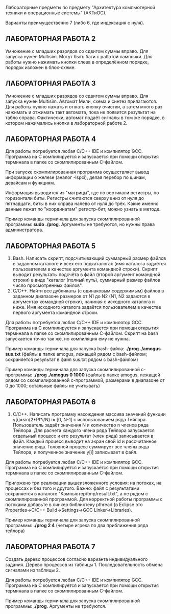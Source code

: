 Лабораторные предметы по предмету "Архитектура компьютерной техники и операционные системы" (АКТиОС).

Варианты преимущественно 7 (либо 6, где индексация с нуля).

<h2> ЛАБОРАТОРНАЯ РАБОТА 2 </h2> 

Умножение с младших разрядов со сдвигом суммы вправо. Для запуска нужен Multisim. Могут быть баги с работой лампочки. Для работы нужно нажимать кнопки слева в определённом порядке, порядок изложен в блок-схеме.

<h2> ЛАБОРАТОРНАЯ РАБОТА 3 </h2> 

Умножение с младших разрядов со сдвигом суммы вправо. Для запуска нужен Multisim. Автомат Мили, схема и синтез прилагаются. Для работы нужно нажать и отжать кнопку очистки, а затем много раз нажимать и отжимать такт автомата, пока не появится результат на табло справа. Фактически, автомат подаёт сигналы в том же порядке, в котором нажимались кнопки в лабораторной работе 2.

<h2> ЛАБОРАТОРНАЯ РАБОТА 4 </h2> 

Для работы потребуется любая C/C++ IDE и компилятор GCC. Программа на C компилируется и запускается при помощи открытия терминала в папке со скомпилированным C-файлом. 

При запуске скомпилированная программа осуществляет вывод информации о железе (аналог -lspci), делая перебор по шинам, девайсам и функциям. 

Информация выводится из "матрицы", где по вертикали регистры, по горизонтали биты. Регистры считаются сверху вниз от нуля до пятнадцати, биты в них справа налево от нуля до трёх. Какие именно данные лежат по "координатам" регистр-бит, можно узнать в методе.

Пример команды терминала для запуска скомпилированной программы: **sudo ./prog**. Аргументы не требуются, но нужны права администратора.

<h2> ЛАБОРАТОРНАЯ РАБОТА 5 </h2> 

1. Bash. Написать скрипт, подсчитывающий суммарный размер файлов в заданном каталоге и всех его подкаталогах (имя каталога задаётся пользователем в качестве аргумента командной строки). Скрипт выводит результаты подсчёта в файл (второй аргумент командной строки) в виде "каталог (полный путь), суммарный размер файлов число просмотренных файлов".
2. C/C++. Найти все дубликаты (с одинаковым содержимым) файлов в заданном диапазоне размеров от N1 до N2 (N1, N2 задаются в аргументах командной строки), начиная с исходного каталога и ниже. Имя исходного каталога задаётся пользователем в качестве первого аргумента командной строки.  

Для работы потребуется любая C/C++ IDE и компилятор GCC. Программа на C компилируется и запускается при помощи открытия терминала в папке со скомпилированным C-файлом. Скрипт на bash запускается точно так же, но компиляция ему не нужна.

Пример команды терминала для запуска bash-файла: **./prog ./amogus sus.txt** (файлы в папке amogus, лежащей рядом с bash-файлом; сохраняется результат в файл sus.txt рядом с bash-файлом)

Пример команды терминала для запуска скомпилированной c-программы: **./prog ./amogus 0 1000** (файлы в папке amogus, лежащей рядом со скомпилированной c-программой, размерами в диапазоне от 0 до 1000; остальные файлы не учитывать)

<h2> ЛАБОРАТОРНАЯ РАБОТА 6 </h2> 

1. C/C++. Написать программу нахождения массива значений функции y[i]=sin(2\*PI\*i/N) i= [0, N-1] с использованием ряда Тейлора. Пользователь задаёт значения N и количество n членов ряда Тейлора. Для расчета каждого члена ряда Тейлора запускается отдельный процесс и его результат (член ряда) записывается в файл. Каждый процесс выводит на экран свой id и рассчитанное значение ряда. Головной процесс суммирует все члены ряда Тейлора, и полученное значение y[i] записывает в файл.

Для работы потребуется любая C/C++ IDE и компилятор GCC. Программа на C компилируется и запускается при помощи открытия терминала в папке со скомпилированным C-файлом. 

Приложено три реализации вышеизложенного условия: на потоках, на процессах и без того и другого. Важно: файл с результатами сохраняется в каталоге "Компьютер/tmp/result.txt", а не рядом с скомпилированной программой. Для корректной работы программы с потоками добавьте в линкер библиотеку pthread (в Eclipse это Properties->C/C++ Build->Settings->GCC Linker->Libraries).

Пример команды терминала для запуска скомпилированной программы: **./prog 2 4** (четыре игрека по два приближения ряда тейлора)

<h2> ЛАБОРАТОРНАЯ РАБОТА 7 </h2> 

Создать дерево процессов согласно варианта индивидуального задания. Дерево процессов из таблицы 1. Последовательность обмена сигналами из таблицы 2.

Для работы потребуется любая C/C++ IDE и компилятор GCC. Программа на C компилируется и запускается при помощи открытия терминала в папке со скомпилированным C-файлом. 

Пример команды терминала для запуска скомпилированной программы: **./prog**. Аргументы не требуются.